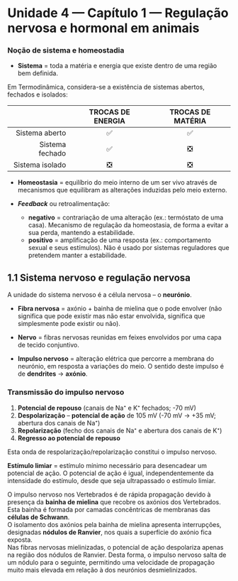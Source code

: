 # Unidade 4 — Capítulo 1 — Regulação nervosa e hormonal em animais

### Noção de sistema e homeostadia

* **Sistema** = toda a matéria e energia que existe dentro de uma região bem definida.

Em Termodinâmica, considera-se a existência de sistemas abertos, fechados e isolados:

| | **TROCAS DE ENERGIA** | **TROCAS DE MATÉRIA** |
| ---: | :---: | :---: |
|  Sistema aberto | ✅ | ✅ |
| Sistema fechado | ✅ | ❎ |
| Sistema isolado | ❎ | ❎ |

* **Homeostasia** = equilíbrio do meio interno de um ser vivo através de mecanismos que equilibram as alterações induzidas pelo meio externo.

* ***Feedback*** ou retroalimentação:
  * **negativo** = contrariação de uma alteração (ex.: termóstato de uma casa). Mecanismo de regulação da homeostasia, de forma a evitar a sua perda, mantendo a estabilidade.
  * **positivo** = amplificação de uma resposta (ex.: comportamento sexual e seus estímulos). Não é usado por sistemas reguladores que pretendem manter a estabilidade.

## **1.1** Sistema nervoso e regulação nervosa

A unidade do sistema nervoso é a célula nervosa – o **neurónio**.

* **Fibra nervosa** = axónio + bainha de mielina que o pode envolver (não significa que pode existir mas não estar envolvida, significa que simplesmente pode existir ou não).

* **Nervo** = fibras nervosas reunidas em feixes envolvidos por uma capa de tecido conjuntivo.

* **Impulso nervoso** = alteração elétrica que percorre a membrana do neurónio, em resposta a variações do meio. O sentido deste impulso é de **dendrites** → **axónio**.

### Transmissão do impulso nervoso

1. **Potencial de repouso** (canais de Na⁺ e K⁺ fechados; -70 mV)
2. **Despolarização** – **potencial de ação** de 105 mV (-70 mV → +35 mV; abertura dos canais de Na⁺)
3. **Repolarização** (fecho dos canais de Na⁺ e abertura dos canais de K⁺)
4. **Regresso ao potencial de repouso**

Esta onda de respolarização/repolarização constitui o impulso nervoso.

**Estímulo limiar** = estímulo mínimo necessário para desencadear um potencial de ação. O potencial de ação é igual, independentemente da intensidade do estímulo, desde que seja ultrapassado o estímulo limiar.

O impulso nervoso nos Vertebrados é de rápida propagação devido à presença da **bainha de mielina** que recobre os axónios dos Vertebrados. Esta bainha é formada por camadas concêntricas de membranas das **células de Schwann**.  
O isolamento dos axónios pela bainha de mielina apresenta interrupções, designadas **nódulos de Ranvier**, nos quais a superfície do axónio fica exposta.  
Nas fibras nervosas mielinizadas, o potencial de ação despolariza apenas na região dos nódulos de Ranvier. Desta forma, o impulso nervoso salta de um nódulo para o seguinte, permitindo uma velocidade de propagação muito mais elevada em relação à dos neurónios desmielinizados.